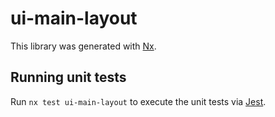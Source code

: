 # ui-main-layout

This library was generated with [Nx](https://nx.dev).

## Running unit tests

Run `nx test ui-main-layout` to execute the unit tests via [Jest](https://jestjs.io).
